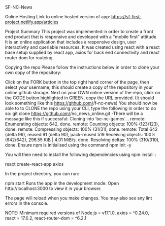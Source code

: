 SF-NC-News

Online Hosting
Link to online hosted version of app: https://sf-first-project.netlify.app/articles

Project Summary
This project was implemented in order to create a front end product that is responsive and developed with a "mobile first" attitude. It is an online application that includes a responsive design, user interactivity and queriable resources.
It was created using react with a react base setup supplied by react app, axios for back end connectivity and react router dom for routeing.

Copying the repo
Please follow the instructions below in order to clone your own copy of the repository:

Click on the FORK button in the top right hand corner of the page, then select your username, this should create a copy of the repository in your online github storage.
Next on your OWN online version of the repo, click on the CODE button highlighted in GREEN, copy the URL provided. (It should look something like this https://github.com/<your username here>/f-nc-news)
You should now be able to to CLONE the repo using your CLI, type the following in order to do so: git clone https://github.com/<your username here>/nc_news_online.git -There will be a message like this if successful:
Cloning into 'be-nc-games'...
remote: Enumerating objects: 642, done.
remote: Counting objects: 100% (123/123), done.
remote: Compressing objects: 100% (31/31), done.
remote: Total 642 (delta 99), reused 91 (delta 90), pack-reused 519
Receiving objects: 100% (642/642), 296.55 KiB | 4.01 MiB/s, done.
Resolving deltas: 100% (310/310), done.
Ensure npm is initialised using the command npm init -y

You will then need to install the following dependencies using npm install <dependecy name>:

react
create-react-app
axios

In the project directory, you can run:

npm start
Runs the app in the development mode.
Open http://localhost:3000 to view it in your browser.

The page will reload when you make changes.
You may also see any lint errors in the console.

NOTE: Minimum required versions of Node.js = v17.1.0, axios = ^0.24.0,
react = 17.0.2, react-router-dom = ^6.2.1
